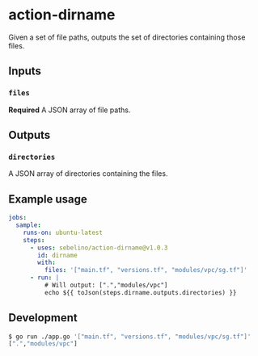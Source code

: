# action-dirname
Given a set of file paths, outputs the set of directories containing those files.

## Inputs

### `files`

**Required** A JSON array of file paths.

## Outputs

### `directories`

A JSON array of directories containing the files.

## Example usage

```yaml
jobs:
  sample:
    runs-on: ubuntu-latest
    steps:
      - uses: sebelino/action-dirname@v1.0.3
        id: dirname
        with:
          files: '["main.tf", "versions.tf", "modules/vpc/sg.tf"]'
      - run: |
          # Will output: [".","modules/vpc"]
          echo ${{ toJson(steps.dirname.outputs.directories) }}
```

## Development

```bash
$ go run ./app.go '["main.tf", "versions.tf", "modules/vpc/sg.tf"]'
[".","modules/vpc"]
```
